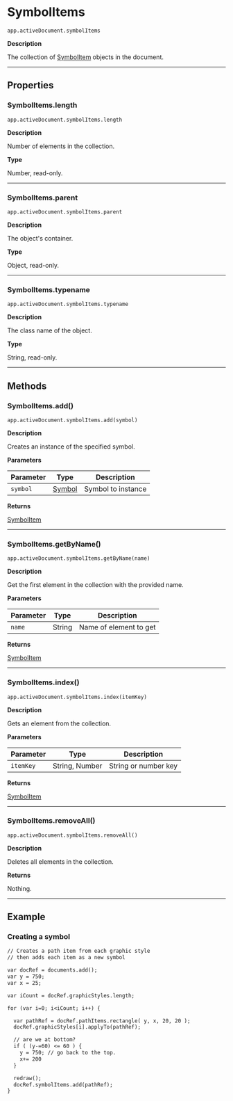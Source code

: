 # SymbolItems

`app.activeDocument.symbolItems`

**Description**

The collection of [SymbolItem](SymbolItem.md#jsobjref-symbolitem) objects in the document.

---

## Properties

### SymbolItems.length

`app.activeDocument.symbolItems.length`

**Description**

Number of elements in the collection.

**Type**

Number, read-only.

---

### SymbolItems.parent

`app.activeDocument.symbolItems.parent`

**Description**

The object's container.

**Type**

Object, read-only.

---

### SymbolItems.typename

`app.activeDocument.symbolItems.typename`

**Description**

The class name of the object.

**Type**

String, read-only.

---

## Methods

### SymbolItems.add()

`app.activeDocument.symbolItems.add(symbol)`

**Description**

Creates an instance of the specified symbol.

**Parameters**

| Parameter   | Type                                | Description        |
|-------------|-------------------------------------|--------------------|
| `symbol`    | [Symbol](Symbol.md#jsobjref-symbol) | Symbol to instance |

**Returns**

[SymbolItem](SymbolItem.md#jsobjref-symbolitem)

---

### SymbolItems.getByName()

`app.activeDocument.symbolItems.getByName(name)`

**Description**

Get the first element in the collection with the provided name.

**Parameters**

| Parameter   | Type   | Description            |
|-------------|--------|------------------------|
| `name`      | String | Name of element to get |

**Returns**

[SymbolItem](SymbolItem.md#jsobjref-symbolitem)

---

### SymbolItems.index()

`app.activeDocument.symbolItems.index(itemKey)`

**Description**

Gets an element from the collection.

**Parameters**

| Parameter   | Type           | Description          |
|-------------|----------------|----------------------|
| `itemKey`   | String, Number | String or number key |

**Returns**

[SymbolItem](SymbolItem.md#jsobjref-symbolitem)

---

### SymbolItems.removeAll()

`app.activeDocument.symbolItems.removeAll()`

**Description**

Deletes all elements in the collection.

**Returns**

Nothing.

---

## Example

### Creating a symbol

```default
// Creates a path item from each graphic style
// then adds each item as a new symbol

var docRef = documents.add();
var y = 750;
var x = 25;

var iCount = docRef.graphicStyles.length;

for (var i=0; i<iCount; i++) {

  var pathRef = docRef.pathItems.rectangle( y, x, 20, 20 );
  docRef.graphicStyles[i].applyTo(pathRef);

  // are we at bottom?
  if ( (y-=60) <= 60 ) {
    y = 750; // go back to the top.
    x+= 200
  }

  redraw();
  docRef.symbolItems.add(pathRef);
}
```
